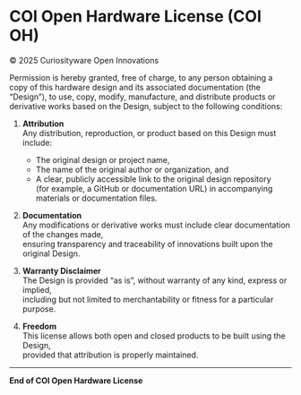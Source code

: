 # COI Open Hardware License (COI OH)

© 2025 Curiosityware Open Innovations

Permission is hereby granted, free of charge, to any person obtaining a copy
of this hardware design and its associated documentation (the “Design”), to use,
copy, modify, manufacture, and distribute products or derivative works based on
the Design, subject to the following conditions:

1. **Attribution**  
   Any distribution, reproduction, or product based on this Design must include:  
   - The original design or project name,  
   - The name of the original author or organization, and  
   - A clear, publicly accessible link to the original design repository  
     (for example, a GitHub or documentation URL) in accompanying materials or documentation files.

2. **Documentation**  
   Any modifications or derivative works must include clear documentation of the changes made,  
   ensuring transparency and traceability of innovations built upon the original Design.

3. **Warranty Disclaimer**  
   The Design is provided “as is”, without warranty of any kind, express or implied,  
   including but not limited to merchantability or fitness for a particular purpose.

4. **Freedom**  
   This license allows both open and closed products to be built using the Design,  
   provided that attribution is properly maintained.

---

**End of COI Open Hardware License**
